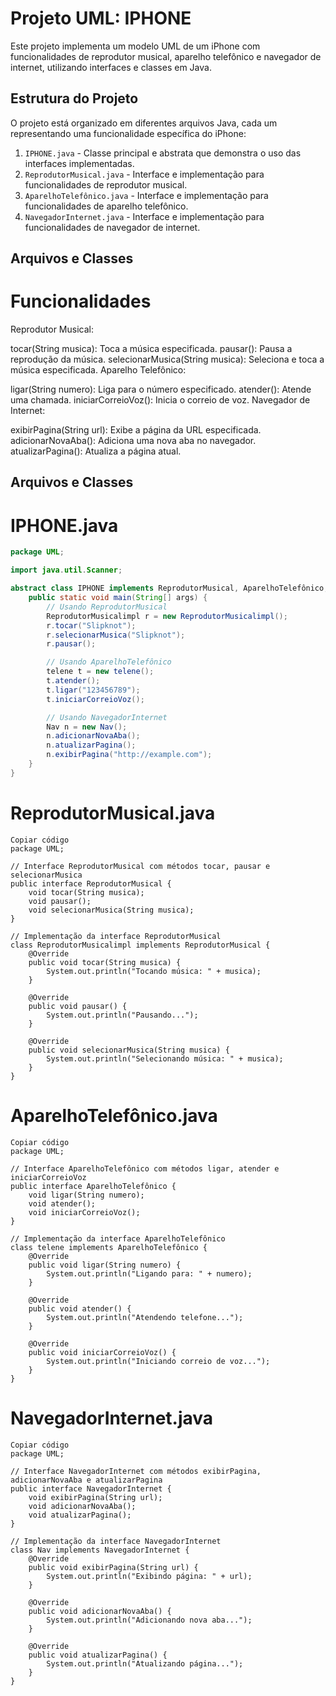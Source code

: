 # Projeto UML: IPHONE

Este projeto implementa um modelo UML de um iPhone com funcionalidades de reprodutor musical, aparelho telefônico e navegador de internet, utilizando interfaces e classes em Java.

## Estrutura do Projeto

O projeto está organizado em diferentes arquivos Java, cada um representando uma funcionalidade específica do iPhone:

1. `IPHONE.java` - Classe principal e abstrata que demonstra o uso das interfaces implementadas.
2. `ReprodutorMusical.java` - Interface e implementação para funcionalidades de reprodutor musical.
3. `AparelhoTelefônico.java` - Interface e implementação para funcionalidades de aparelho telefônico.
4. `NavegadorInternet.java` - Interface e implementação para funcionalidades de navegador de internet.

## Arquivos e Classes


# Funcionalidades

Reprodutor Musical:

tocar(String musica): Toca a música especificada.
pausar(): Pausa a reprodução da música.
selecionarMusica(String musica): Seleciona e toca a música especificada.
Aparelho Telefônico:

ligar(String numero): Liga para o número especificado.
atender(): Atende uma chamada.
iniciarCorreioVoz(): Inicia o correio de voz.
Navegador de Internet:

exibirPagina(String url): Exibe a página da URL especificada.
adicionarNovaAba(): Adiciona uma nova aba no navegador.
atualizarPagina(): Atualiza a página atual.
## Arquivos e Classes

# IPHONE.java

```java
package UML;

import java.util.Scanner;

abstract class IPHONE implements ReprodutorMusical, AparelhoTelefônico, NavegadorInternet {
    public static void main(String[] args) {
        // Usando ReprodutorMusical
        ReprodutorMusicalimpl r = new ReprodutorMusicalimpl();
        r.tocar("Slipknot");
        r.selecionarMusica("Slipknot");
        r.pausar();

        // Usando AparelhoTelefônico
        telene t = new telene();
        t.atender();
        t.ligar("123456789");
        t.iniciarCorreioVoz();

        // Usando NavegadorInternet
        Nav n = new Nav();
        n.adicionarNovaAba();
        n.atualizarPagina();
        n.exibirPagina("http://example.com");
    }
}
```

# ReprodutorMusical.java
```
Copiar código
package UML;

// Interface ReprodutorMusical com métodos tocar, pausar e selecionarMusica
public interface ReprodutorMusical {
    void tocar(String musica);
    void pausar();
    void selecionarMusica(String musica);
}

// Implementação da interface ReprodutorMusical
class ReprodutorMusicalimpl implements ReprodutorMusical {
    @Override
    public void tocar(String musica) {
        System.out.println("Tocando música: " + musica);
    }

    @Override
    public void pausar() {
        System.out.println("Pausando...");
    }

    @Override
    public void selecionarMusica(String musica) {
        System.out.println("Selecionando música: " + musica);
    }
}
```
  # AparelhoTelefônico.java
```
Copiar código
package UML;

// Interface AparelhoTelefônico com métodos ligar, atender e iniciarCorreioVoz
public interface AparelhoTelefônico {
    void ligar(String numero);
    void atender();
    void iniciarCorreioVoz();
}

// Implementação da interface AparelhoTelefônico
class telene implements AparelhoTelefônico {
    @Override
    public void ligar(String numero) {
        System.out.println("Ligando para: " + numero);
    }

    @Override
    public void atender() {
        System.out.println("Atendendo telefone...");
    }

    @Override
    public void iniciarCorreioVoz() {
        System.out.println("Iniciando correio de voz...");
    }
}
```
# NavegadorInternet.java
```
Copiar código
package UML;

// Interface NavegadorInternet com métodos exibirPagina, adicionarNovaAba e atualizarPagina
public interface NavegadorInternet {
    void exibirPagina(String url);
    void adicionarNovaAba();
    void atualizarPagina();
}

// Implementação da interface NavegadorInternet
class Nav implements NavegadorInternet {
    @Override
    public void exibirPagina(String url) {
        System.out.println("Exibindo página: " + url);
    }

    @Override
    public void adicionarNovaAba() {
        System.out.println("Adicionando nova aba...");
    }

    @Override
    public void atualizarPagina() {
        System.out.println("Atualizando página...");
    }
}

